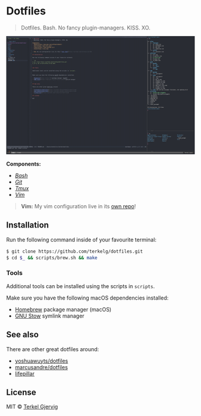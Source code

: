 # Dotfiles
> Dotfiles. Bash. No fancy plugin-managers. KISS. XO.

![screenshot](https://github.com/terkelg/dotfiles/blob/master/screenshot.jpg?raw=true)

**Components:**
- *[Bash](https://www.gnu.org/software/bash/)*
- *[Git](https://git-scm.com/)*
- *[Tmux](https://tmux.github.io/)*
- *[Vim](https://vim.org)*

> **Vim:** My vim configuration live in its [own repo](https://github.com/terkelg/vimrc)!

## Installation

Run the following command inside of your favourite terminal:

```sh
$ git clone https://github.com/terkelg/dotfiles.git
$ cd $_ && scripts/brew.sh && make
```

### Tools

Additional tools can be installed using the scripts in `scripts`.


Make sure you have the following macOS dependencies installed:

- [Homebrew](http://brew.sh) package manager (macOS)
- [GNU Stow](https://www.gnu.org/software/stow/) symlink manager


## See also

There are other great dotfiles around:

- [yoshuawuyts/dotfiles](https://github.com/yoshuawuyts/dotfiles)
- [marcusandre/dotfiles](https://github.com/marcusandre/dotfiles)
- [lifepillar](https://github.com/lifepillar/dotfiles)

## License

MIT © [Terkel Gjervig](https://terkel.com)
